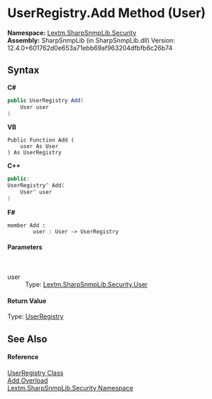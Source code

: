 # UserRegistry.Add Method (User)
 

**Namespace:**&nbsp;<a href="N_Lextm_SharpSnmpLib_Security">Lextm.SharpSnmpLib.Security</a><br />**Assembly:**&nbsp;SharpSnmpLib (in SharpSnmpLib.dll) Version: 12.4.0+601762d0e653a71ebb69af963204dfbfb6c26b74

## Syntax

**C#**<br />
``` C#
public UserRegistry Add(
	User user
)
```

**VB**<br />
``` VB
Public Function Add ( 
	user As User
) As UserRegistry
```

**C++**<br />
``` C++
public:
UserRegistry^ Add(
	User^ user
)
```

**F#**<br />
``` F#
member Add : 
        user : User -> UserRegistry 

```


#### Parameters
&nbsp;<dl><dt>user</dt><dd>Type: <a href="T_Lextm_SharpSnmpLib_Security_User">Lextm.SharpSnmpLib.Security.User</a><br /></dd></dl>

#### Return Value
Type: <a href="T_Lextm_SharpSnmpLib_Security_UserRegistry">UserRegistry</a>

## See Also


#### Reference
<a href="T_Lextm_SharpSnmpLib_Security_UserRegistry">UserRegistry Class</a><br /><a href="Overload_Lextm_SharpSnmpLib_Security_UserRegistry_Add">Add Overload</a><br /><a href="N_Lextm_SharpSnmpLib_Security">Lextm.SharpSnmpLib.Security Namespace</a><br />